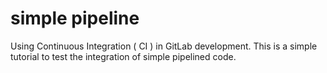 # simple pipeline

Using Continuous Integration ( CI ) in GitLab development. This is a simple tutorial to test the integration of simple pipelined code.